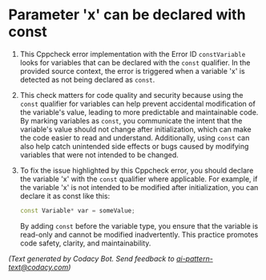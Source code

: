 # Parameter 'x' can be declared with const

1. This Cppcheck error implementation with the Error ID `constVariable` looks for variables that can be declared with the `const` qualifier. In the provided source context, the error is triggered when a variable 'x' is detected as not being declared as `const`.

2. This check matters for code quality and security because using the `const` qualifier for variables can help prevent accidental modification of the variable's value, leading to more predictable and maintainable code. By marking variables as `const`, you communicate the intent that the variable's value should not change after initialization, which can make the code easier to read and understand. Additionally, using `const` can also help catch unintended side effects or bugs caused by modifying variables that were not intended to be changed.

3. To fix the issue highlighted by this Cppcheck error, you should declare the variable 'x' with the `const` qualifier where applicable. For example, if the variable 'x' is not intended to be modified after initialization, you can declare it as const like this:
   ```cpp
   const Variable* var = someValue;
   ```
   By adding `const` before the variable type, you ensure that the variable is read-only and cannot be modified inadvertently. This practice promotes code safety, clarity, and maintainability.

_(Text generated by Codacy Bot. Send feedback to ai-pattern-text@codacy.com)_
